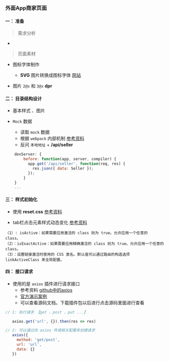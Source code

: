 ### 外面App商家页面


#### 一： 准备

> 需求分析

- 

> 页面素材

- 图标字体制作

    - **SVG** 图片转换成图标字体 [网站](https://icomoon.io/app/)

- 图片 `2@x` 和 `3@x` **dpr**

 
#### 二： 目录结构设计

- 基本样式 、图片

- `Mock` 数据

   - 读取 `mock` 数据
   - 根据 `webpack` 内部机制 [参考资料](https://webpack.js.org/configuration/dev-server/#devserverbefore)
   - 反问 `本地地址` + **/api/seller**
```javascript
    devServer: {
        before: function(app, server, compiler) {
          app.get('/api/seller', function(req, res) {
            res.json({ data: Seller });
          });
        }
    }
    ...
```

#### 三： 样式初始化

- 使用 **reset.css** [参考资料](https://meyerweb.com/eric/tools/css/reset/)

- tab栏点击元素样式动态变化 [参考资料](https://router.vuejs.org/zh/api/#router-link)

```text
（1）: isActive：如果需要应用激活的 class 则为 true。允许应用一个任意的 class。
（2）：isExactActive：如果需要应用精确激活的 class 则为 true。允许应用一个任意的 class。
（3）：设置链接激活时使用的 CSS 类名。默认值可以通过路由的构造选项 linkActiveClass 来全局配置。
```

#### 四： 接口请求

- 使用的是 `axios` 插件进行请求接口
   - 参考资料 [github中的axios](https://github.com/axios/axios) 
   - [官方演示案例](https://cn.vuejs.org/v2/cookbook/using-axios-to-consume-apis.html)
   - 可以查看源码文档，下载插件包以后进行点击源码里面进行查看
```js
// 1: 执行请求 【get 、post 、put ...】

   axios.get('url', {}).then(res => res)

// 2: 可以通过向 axios 传递相关配置来创建请求
   axios({
     method: 'get/post',
     url: 'url',
     data: {}
   })
```


